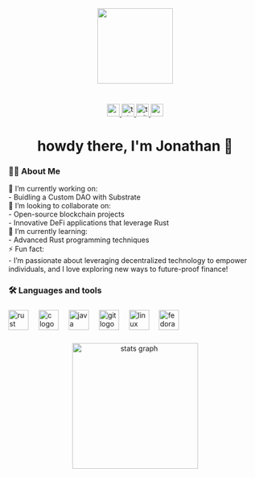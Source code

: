 <div align="center">
  <img height="150" src="https://custom-doodle.com/wp-content/uploads/doodle/adventure-time-gunter-dancing-pixel/adventure-time-gunter-dancing-pixel-doodle.gif"  />
</div>

###

<br clear="both">

<div align="center">
  <a href="mailto:jo011293@ucf.edu" target="_blank">
    <img src="https://img.shields.io/static/v1?message=Email&logo=gmail&label=&color=D14836&logoColor=white&labelColor=&style=for-the-badge" height="25" alt="gmail logo"  />
  </a>
  <a href="https://leetcode.com/u/heckapack/" target="_blank">
    <img src="https://img.shields.io/static/v1?message=LeetCode&logo=tutanota&label=&color=840010&logoColor=white&labelColor=&style=for-the-badge" height="25" alt="tutanota logo"  />
  </a>
  <a href="https://x.com/TangetCipher" target="_blank">
    <img src="https://img.shields.io/static/v1?message=Twitter&logo=twitter&label=&color=1DA1F2&logoColor=white&labelColor=&style=for-the-badge" height="25" alt="twitter logo"  />
  </a>
  <a href="https://medium.com/@TangentCipher" target="_blank">
    <img src="https://img.shields.io/static/v1?message=Medium&logo=medium&label=&color=12100E&logoColor=white&labelColor=&style=for-the-badge" height="25" alt="medium logo"  />
  </a>
</div>

###

<h1 align="center">howdy there, I'm Jonathan 👋</h1>

###

<h3 align="left">👩‍💻  About Me</h3>

<p align="left">🔭 I’m currently working on:<br>- Buidling a Custom DAO with Substrate <br>🤝 I’m looking to collaborate on:<br>- Open-source blockchain projects<br>- Innovative DeFi applications that leverage Rust<br>🌱 I’m currently learning:<br>- Advanced Rust programming techniques<br> ⚡ Fun fact:<br>- I’m passionate about leveraging decentralized technology to empower individuals, and I love exploring new ways to future-proof finance!</p>

###

<h3 align="left">🛠 Languages and tools</h3>

###

<div align="left">
  <img src="https://cdn.jsdelivr.net/gh/devicons/devicon/icons/rust/rust-original.svg" height="40" alt="rust logo"  />
  <img width="12" />
  <img src="https://cdn.jsdelivr.net/gh/devicons/devicon/icons/c/c-original.svg" height="40" alt="c logo"  />
  <img width="12" />
  <img src="https://cdn.jsdelivr.net/gh/devicons/devicon/icons/java/java-original.svg" height="40" alt="java logo"  />
  <img width="12" />
  <img src="https://cdn.jsdelivr.net/gh/devicons/devicon/icons/git/git-original.svg" height="40" alt="git logo"  />
  <img width="12" />
  <img src="https://cdn.jsdelivr.net/gh/devicons/devicon/icons/linux/linux-original.svg" height="40" alt="linux logo"  />
  <img width="12" />
  <img src="https://cdn.jsdelivr.net/gh/devicons/devicon/icons/fedora/fedora-original.svg" height="40" alt="fedora logo"  />
</div>

###

<div align="center">
  <img src="https://github-readme-stats.vercel.app/api?username=nullferatu&hide_title=false&hide_rank=false&show_icons=true&include_all_commits=true&count_private=true&disable_animations=false&theme=midnight-purple&locale=en&hide_border=false&order=1" height="250" alt="stats graph"  />
</div>
